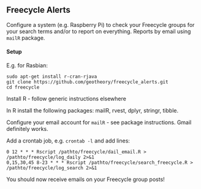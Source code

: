 ## Freecycle Alerts

Configure a system (e.g. Raspberry Pi) to check your Freecycle groups for your search terms and/or to report on everything.  Reports by email using `mailR` package.

#### Setup

E.g. for Rasbian:

	sudo apt-get install r-cran-rjava
    git clone https://github.com/geotheory/freecycle_alerts.git
    cd freecycle

Install R - follow generic instructions elsewhere

In R install the following packages: mailR, rvest, dplyr, stringr, tibble.

Configure your email account for `mailR` - see package instructions. Gmail definitely works.

Add a crontab job, e.g. `crontab -l` and add lines:

    0 12 * * * Rscript /pathto/freecycle/dail_email.R > /pathto/freecycle/log_daily 2>&1
    0,15,30,45 8-23 * * * Rscript /pathto/freecycle/search_freecycle.R > /pathto/freecycle/log_search 2>&1

You should now receive emails on your Freecycle group posts!
